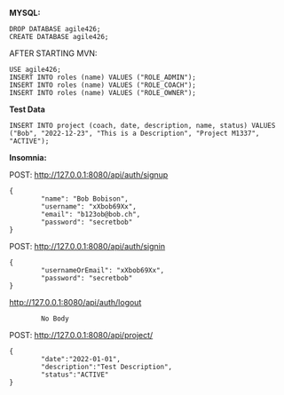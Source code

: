

**MYSQL:**
```
DROP DATABASE agile426;
CREATE DATABASE agile426;
```
AFTER STARTING MVN:
```
USE agile426;
INSERT INTO roles (name) VALUES ("ROLE_ADMIN");
INSERT INTO roles (name) VALUES ("ROLE_COACH");
INSERT INTO roles (name) VALUES ("ROLE_OWNER");
```
**Test Data**
```
INSERT INTO project (coach, date, description, name, status) VALUES ("Bob", "2022-12-23", "This is a Description", "Project M1337", "ACTIVE"); 
```

**Insomnia:**

POST: http://127.0.0.1:8080/api/auth/signup
```
{
        "name": "Bob Bobison",
        "username": "xXbob69Xx",
        "email": "b123ob@bob.ch",
        "password": "secretbob"
}
```


POST: http://127.0.0.1:8080/api/auth/signin
```
{
        "usernameOrEmail": "xXbob69Xx",
        "password": "secretbob"
}
```

http://127.0.0.1:8080/api/auth/logout
```
        No Body
```

POST: http://127.0.0.1:8080/api/project/
```
{
        "date":"2022-01-01",
        "description":"Test Description",
        "status":"ACTIVE"
}
```
